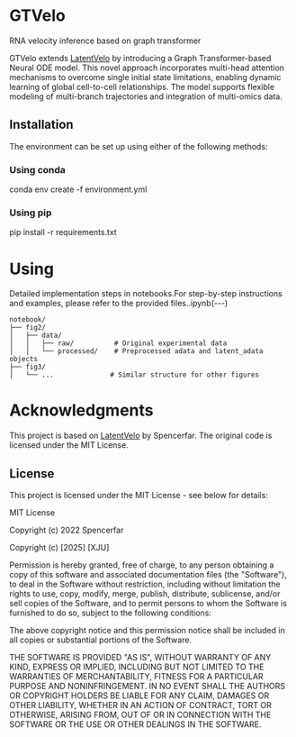 # GTVelo
RNA velocity inference based on graph transformer

GTVelo extends [LatentVelo](https://github.com/Spencerfar/LatentVelo)  by introducing a Graph Transformer-based Neural ODE model. This novel approach incorporates multi-head attention mechanisms to overcome single initial state limitations, enabling dynamic learning of global cell-to-cell relationships. The model supports flexible modeling of multi-branch trajectories and integration of multi-omics data.

## Installation
The environment can be set up using either of the following methods:
### Using conda
conda env create -f environment.yml

### Using pip
pip install -r requirements.txt

# Using 
Detailed implementation steps in notebooks.For step-by-step instructions and examples, please refer to the provided  files..ipynb(---)

```
notebook/
├── fig2/
│   ├── data/             
│   │   ├── raw/          # Original experimental data
│   │   └── processed/    # Preprocessed adata and latent_adata objects
├── fig3/
│   └── ...              # Similar structure for other figures
```
# Acknowledgments

This project is based on [LatentVelo](https://github.com/Spencerfar/LatentVelo) by Spencerfar. The original code is licensed under the MIT License.

## License

This project is licensed under the MIT License - see below for details:

MIT License

Copyright (c) 2022 Spencerfar

Copyright (c) [2025] [XJU]

Permission is hereby granted, free of charge, to any person obtaining a copy
of this software and associated documentation files (the "Software"), to deal
in the Software without restriction, including without limitation the rights
to use, copy, modify, merge, publish, distribute, sublicense, and/or sell
copies of the Software, and to permit persons to whom the Software is
furnished to do so, subject to the following conditions:

The above copyright notice and this permission notice shall be included in all
copies or substantial portions of the Software.

THE SOFTWARE IS PROVIDED "AS IS", WITHOUT WARRANTY OF ANY KIND, EXPRESS OR
IMPLIED, INCLUDING BUT NOT LIMITED TO THE WARRANTIES OF MERCHANTABILITY,
FITNESS FOR A PARTICULAR PURPOSE AND NONINFRINGEMENT. IN NO EVENT SHALL THE
AUTHORS OR COPYRIGHT HOLDERS BE LIABLE FOR ANY CLAIM, DAMAGES OR OTHER
LIABILITY, WHETHER IN AN ACTION OF CONTRACT, TORT OR OTHERWISE, ARISING FROM,
OUT OF OR IN CONNECTION WITH THE SOFTWARE OR THE USE OR OTHER DEALINGS IN THE
SOFTWARE.
